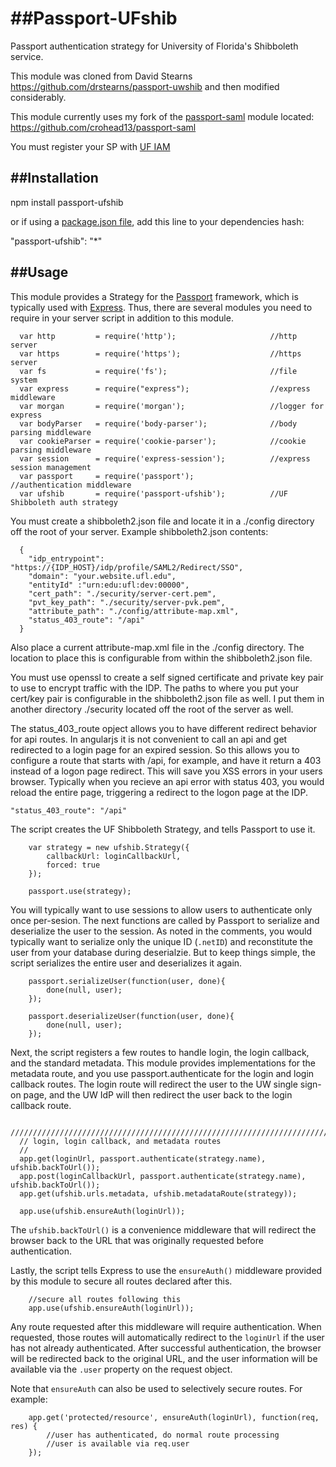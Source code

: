 ##Passport-UFshib
===============

Passport authentication strategy for University of Florida's Shibboleth service.

This module was cloned from David Stearns https://github.com/drstearns/passport-uwshib and then modified considerably.

This module currently uses my fork of the [passport-saml](https://github.com/bergie/passport-saml) module located: https://github.com/crohead13/passport-saml


You must register your SP with [UF IAM](http://identity.it.ufl.edu/process/technologies/shibboleth/)

##Installation
------------

  npm install passport-ufshib

or if using a [package.json file](https://www.npmjs.org/doc/package.json.html), add this line to your dependencies hash:

  "passport-ufshib": "*"
  
  
##Usage
-----

This module provides a Strategy for the [Passport](http://passportjs.org/) framework, which is typically used with [Express](http://expressjs.com/). Thus, there are several modules you need to require in your server script in addition to this module.
```
  var http         = require('http');                     //http server
  var https        = require('https');                    //https server
  var fs           = require('fs');                       //file system
  var express      = require("express");                  //express middleware
  var morgan       = require('morgan');                   //logger for express
  var bodyParser   = require('body-parser');              //body parsing middleware
  var cookieParser = require('cookie-parser');            //cookie parsing middleware
  var session      = require('express-session');          //express session management
  var passport     = require('passport');                 //authentication middleware
  var ufshib       = require('passport-ufshib');          //UF Shibboleth auth strategy
```
  You must create a shibboleth2.json file and locate it in a ./config directory off the root of your server.
  Example shibboleth2.json contents:
```
  {
  	"idp_entrypoint": "https://{IDP_HOST}/idp/profile/SAML2/Redirect/SSO",
  	"domain": "your.website.ufl.edu",
   	"entityId" :"urn:edu:ufl:dev:00000",
   	"cert_path": "./security/server-cert.pem",
   	"pvt_key_path": "./security/server-pvk.pem",
   	"attribute_path": "./config/attribute-map.xml",
   	"status_403_route": "/api"
  }
```
  
  Also place a current attribute-map.xml file in the ./config directory.  The location to place this is configurable from within the shibboleth2.json file.
  
  You must use openssl to create a self signed certificate and private key pair to use to encrypt traffic with the IDP. The paths to where you put your cert/key pair is configurable in the shibboleth2.json file as well.  I put them in another directory ./security located off the root of the server as well.
  
  The status_403_route opject allows you to have different redirect behavior for api routes.  In angularjs it is not convenient to call an api and get redirected to a login page for an expired session. So this allows you to configure a route that starts with /api, for example, and have it return a 403 instead of a logon page redirect.  This will save you XSS errors in your users browser.  Typically when you recieve an api error with status 403, you would reload the entire page, triggering a redirect to the logon page at the IDP.
  
  `"status_403_route": "/api"`
  
  The script creates the UF Shibboleth Strategy, and tells Passport to use it.
```
    var strategy = new ufshib.Strategy({
        callbackUrl: loginCallbackUrl,
        forced: true
    });

    passport.use(strategy);
```  
    

You will typically want to use sessions to allow users to authenticate only once per-sesion. The next functions are called by Passport to serialize and deserialize the user to the session. As noted in the comments, you would typically want to serialize only the unique ID (`.netID`) and reconstitute the user from your database during deserialzie. But to keep things simple, the script serializes the entire user and deserializes it again.
```
    passport.serializeUser(function(user, done){
        done(null, user);
    });

    passport.deserializeUser(function(user, done){
        done(null, user);
    });
```
Next, the script registers a few routes to handle login, the login callback, and the standard metadata. This module provides implementations for the metadata route, and you use passport.authenticate for the login and login callback routes. The login route will redirect the user to the UW single sign-on page, and the UW IdP will then redirect the user back to the login callback route.

```
  //////////////////////////////////////////////////////////////////////////////
  // login, login callback, and metadata routes
  //
  app.get(loginUrl, passport.authenticate(strategy.name), ufshib.backToUrl());
  app.post(loginCallbackUrl, passport.authenticate(strategy.name), ufshib.backToUrl());
  app.get(ufshib.urls.metadata, ufshib.metadataRoute(strategy));
  
  app.use(ufshib.ensureAuth(loginUrl));
```

The `ufshib.backToUrl()` is a convenience middleware that will redirect the browser back to the URL that was originally requested before authentication.

Lastly, the script tells Express to use the `ensureAuth()` middleware provided by this module to secure all routes declared after this.
```
    //secure all routes following this
    app.use(ufshib.ensureAuth(loginUrl));
```
Any route requested after this middleware will require authentication. When requested, those routes will automatically redirect to the `loginUrl` if the user has not already authenticated. After successful authentication, the browser will be redirected back to the original URL, and the user information will be available via the `.user` property on the request object.

Note that `ensureAuth` can also be used to selectively secure routes. For example:
```
    app.get('protected/resource', ensureAuth(loginUrl), function(req, res) {
        //user has authenticated, do normal route processing
        //user is available via req.user
    });
```

